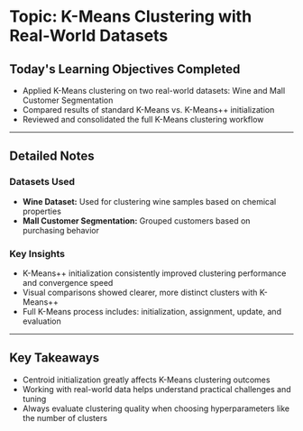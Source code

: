 # Topic: K-Means Clustering with Real-World Datasets

## Today's Learning Objectives Completed

- Applied K-Means clustering on two real-world datasets: Wine and Mall Customer Segmentation  
- Compared results of standard K-Means vs. K-Means++ initialization  
- Reviewed and consolidated the full K-Means clustering workflow  

---

## Detailed Notes

### Datasets Used

- **Wine Dataset:** Used for clustering wine samples based on chemical properties  
- **Mall Customer Segmentation:** Grouped customers based on purchasing behavior  

### Key Insights

- K-Means++ initialization consistently improved clustering performance and convergence speed  
- Visual comparisons showed clearer, more distinct clusters with K-Means++  
- Full K-Means process includes: initialization, assignment, update, and evaluation  

---

## Key Takeaways

- Centroid initialization greatly affects K-Means clustering outcomes  
- Working with real-world data helps understand practical challenges and tuning  
- Always evaluate clustering quality when choosing hyperparameters like the number of clusters  

